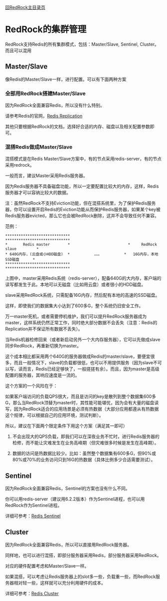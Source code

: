 [回RedRock主目录页](../README.md)

# RedRock的集群管理

RedRock支持Redis的所有集群模式，包括：Master/Slave, Sentinel, Cluster。而且可以混用

## Master/Slave

像Redis的Master/Slave一样，进行配置。可以有下面两种方案

### 全部用RedRock搭建Master/Slave

因为RedRock全面兼容Redis，所以没有什么特别。

请参考Redis的官网，[Redis Replication](https://redis.io/docs/manual/replication/)

其他只要根据RedRock的文档，选择好合适的内存、磁盘以及相关配置参数即可。

### 混搭Redis做成Master/Slave

混搭模式是在Redis Master/Slave方案中，有的节点采用redis-server，有的节点采用redrock。

一般而言，建议Master采用Redis服务器。

因为Redis服务器不具备磁盘功能，所以一定要配置比较大的内存，这样，Redis服务器才可以容纳比较大的数据。

注：虽然RedRock不支持Eviction功能，但在混搭系统里，为了保护Redis服务器，你可以设置开启Redis的Eviction功能从而保护Redis服务器，如果某个key被Redis服务器evicted，那么它也会被RedRock删除，这并不会导致任何不兼容。

范例：

```                             
*****************************                          *****************************            
*       Redis master        *                          *     RedRock slave         *
* 640G内存，(云盘或小HDD磁盘)  *           。。。          *   16G内存，本地SSD磁盘      *
*****************************                          *****************************
```

上图中，master采用Redis系统（redis-server），配备640G的大内存，客户端的读写都发生于此。本地可以无磁盘（比如用云盘）或者很小的HDD磁盘。

slave采用RedRock系统，只需配备16G内存，然后配有本地的高速的SSD磁盘。

这样，即使我们的数据集大小达到了600多G，整个系统仍旧安全工作。

万一master死机，或者需要停机维护，我们可以提升RedRock服务器成为master，这样系统仍然正常工作，同时绝大部分数据不会丢失（注意：Redis的Replication并不保证所有数据不丢失）。

当Redis机器检修回来（或者新启动另外一个大内存服务器），它可以先做成slave同步RedRock，再重新切换为master。

这个成本相比都采用两个640G的服务器做成Redis的master/slave，要便宜很多，而且一般情况下，slave的负载都很低，也可以不用提供服务（因为slave不可以写，读而言，Redis已经足够快了，一般搓搓有余）。而且，因为master是高级配置的服务器，其响应速度是一流的。

这个方案的一个风险在于：

如果客户端访问的负载QPS很大，而且是访问的key是散列到整个数据集600多G，那么当RedRock顶替为master时，其性能可能堪忧，因为会有大量的磁盘读写，因为RedRock适合的应用场景是必须有热数据（大部分应用都遵从有热数据这个规律，可以根据自己的应用环境，测试判断）。

所以，建议在下面两个限定条件下用这个方案（满足其一即可）

1. 不会出现大的QPS负载，即我们可以在深夜业务不忙时，进行Redis服务器的检修，而不能让灾难发生在业务高峰期（但灾难很多时候是发生在高峰期）。

2. 数据的访问是热数据比较少。比如：虽然整个数据集有600多G，但90%或80%或70%的业务访问只到16G的热数据（具体比例多少合适需要测试）。

## Sentinel

因为RedRock全面兼容Redis，Sentinel的方案也没有什么不同。

你可以用redis-server（建议用6.2.2版本）作为Sentinel进程，也可以用RedRock作为Sentinel进程。

详细可参考：[Redis Sentinel](https://redis.io/docs/manual/sentinel/)

## Cluster

因为RedRock全面兼容Redis，所以可以直接用RedRock服务器。

同样地，也可以进行混搭，即部分服务器采用Redis，部分服务器采用RedRock。

对应的硬件配置考虑和Master/Slave一样。

如果混搭，可以考虑让Redis服务器上的slot多一些，负载重一些，而RedRock服务器相对轻一些，这样就可以充分利用硬件的成本。

详细可参考：[Redis Cluster](https://redis.io/docs/manual/scaling/)
